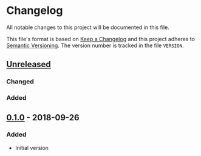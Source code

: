 # Changelog

All notable changes to this project will be documented in this file.

This file's format is based on [Keep a Changelog](http://keepachangelog.com/)
and this project adheres to [Semantic Versioning](http://semver.org/). The
version number is tracked in the file `VERSION`.

## [Unreleased]
### Changed
### Added

## [0.1.0] - 2018-09-26
### Added
- Initial version

[Unreleased]: https://github.com/Metaswitch/announcer/compare/0.1.0...HEAD
[0.1.0]: https://github.com/Metaswitch/announcer/tree/0.1.0
